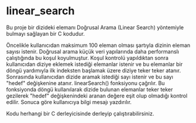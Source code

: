 # linear_search
Bu proje bir dizideki elemanı Doğrusal Arama (Linear Search) yöntemiyle bulmayı sağlayan bir C kodudur.

Öncelikle kullanıcıdan maksimum 100 eleman olması şartıyla dizinin eleman sayısı istenir. Doğrusal arama küçük veri yapılarında daha performanslı çalıştığında bu
koşul koyulmuştur. Koşul kontrolü yapıldıktan sonra kullanıcıdan diziye eklemek istediği elemanlar istenir ve bu elemanlar bir döngü yardımıyla ilk indeksten
başlamak üzere diziye teker teker atanır. Sonrasında kullanıcıdan dizide aramak istediği sayı istenir ve bu sayı "hedef" değişkenine atanır. linearSearch() fonksiyonu
çağrılır. Bu fonksiyonda döngü kullanılarak dizide bulunan elemanlar teker teker gezilerek "hedef" değişkenindeki aranan değere eşit olup olmadığı kontrol edilir.
Sonuca göre kullanıcıya bilgi mesajı yazdırılır.

Kodu herhangi bir C derleyicisinde derleyip çalıştırabilirsiniz.
